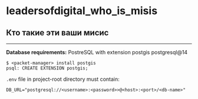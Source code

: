 # leadersofdigital_who_is_misis
## Кто такие эти ваши мисис
___

**Database requirements:** PostreSQL with extension postgis
postgresql@14
```
$ <packet-manager> install postgis
psql: CREATE EXTENSION postgis;
```
`.env` file in project-root directory must contain:
```
DB_URL="postgresql://<username>:<password>>@<host>:<port>/<db-name>"
```